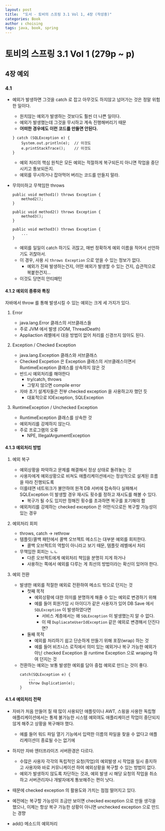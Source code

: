```yaml
---
layout: post
title:  "도서 - 토비의 스프링 3.1 Vol 1, 4장 (작성중)"
categories: Book
author : choising
tags: java, book, spring
---
```


# 토비의 스프링 3.1 Vol 1 (279p ~ p)

## 4장 예외

### 4.1

- 예외가 발생하면 그것을 catch 로 잡고 아무것도 하지않고 넘어가는 것은 정말 위험한 일이다.
    - 원치않는 예외가 발생하는 것보다도 훨씬 더 나쁜 일이다.
    - 예외가 발생했는데 그것을 무시하고 계속 진행해버리기 때문
    - **어떠한 경우에도 이런 코드를 만들면 안된다.**
    ```
    } catch (SQLException e) {
        System.out.println(e);  // 이것도
        e.printStackTrace();    // 이것도
    }
    ```
    - 예외 처리의 핵심 원칙은 모든 예외는 적절하게 복구되든지 아니면 작업을 중단시키고 통보되든지.
    - 예외를 무시하거나 잡아먹어 버리는 코드를 만들지 말라.

- 무의미하고 무책임한 throws
    ```
    public void method1() throws Exception {
        method2();
    }

    public void method2() throws Exception {
        method3();
    }

    public void method3() throws Exception {
        ...
    }
    ```
    - 예외를 일일이 catch 하기도 귀찮고, 매번 정확하게 예외 이름을 적어서 선언하기도 귀찮아서.
    - 이 경우, 사용 시 `throws Exception` 으로 얻을 수 있는 정보가 없다.
        - 예외가 진짜 발생하는건지, 어떤 예외가 발생할 수 있는 건지, 습관적으로 복붙한건지...
    - 이것도 당연히 안티패턴

#### 4.1.2 예외의 종류와 특징

자바에서 throw 를 통해 발생시킬 수 있는 예외는 크게 세 가지가 있다.

1. Error
    - java.lang.Error 클래스의 서브클래스들
    - 주로 JVM 에서 발생 (OOM, ThreadDeath)
    - Appliaction 레벨에서 대응 방법이 없어 처리를 신경쓰지 않아도 된다.

2. Exception / Checked Exception
    - java.lang.Exception 클래스와 서브클래스
    - Checked Excpetion 은 Exception 클래스의 서브클래스이면서 RuntimeException 클래스를 상속하지 않은 것
    - 반드시 예외처리를 해야한다
        - try/catch, throws
        - 그렇지 않으면 compile error
    - 자바 초기 설계자들은 전부 checked exception 을 사용하고자 했던 듯
        - 대표적으로 IOException, SQLException

3. RuntimeException / Unchecked Exception
    - RuntimeException 클래스를 상속한 것
    - 예외처리를 강제하지 않는다.
    - 주로 프로그램의 오류
        - NPE, IllegalArgumentException

#### 4.1.3 예외처리 방법

1. 예외 복구
    - 예외상황을 파악하고 문제를 해결해서 정상 상태로 돌려놓는 것
    - 사용자에게 예외상황으로 비쳐도 애플리케이션에서는 정상적으로 설계된 흐름을 따라 진행되도록
    - 이를테면 네트워크가 불안하여 원격 DB 서버에 접속하다 실패해서 SQLException 이 발생할 경우 재시도 횟수를 정하고 재시도를 해볼 수 있다.
        - 복구가 될 수도 있지만 정해진 횟수를 초과하면 복구를 포기해야 함
    - 예외처리를 강제하는 checked exception 은 어떤식으로든 복구할 가능성이 있는 경우

2. 예외처리 회피
    - throws, catch -> rethrow
    - 템플릿/콜백 패턴에서 콜백 오브젝트 메소드는 대부분 예외를 회피한다.
        - 콜백 오브젝트의 역할이 아니라고 보기 때문, 템플릿 레벨에서 처리
    - 무책임한 회피는 ㄴㄴ
        - 다른 오브젝트에게 예외처리 책임을 분명히 지게 하거나
        - 사용하는 쪽에서 예외를 다루는 게 최선의 방법이라는 확신이 있어야 한다.
    
3. 예외 전환
    - 발생한 예외를 적절한 예외로 전환하여 메소드 밖으로 던지는 것
        - 첫째 목적
            - 예외상황에 대한 의미를 분명하게 해줄 수 있는 예외로 변경하기 위해
            - 예를 들어 회원가입 시 아이디가 같은 사용자가 있어 DB Save 에서 `SQLException` 이 발생하였다면
                - 서비스 계층에서는 왜 `SQLException` 이 발생했는지 알 수 없다.
                - 이 때 `DupliacateUserIdException` 같은 예외로 변경해서 던진다면?
        - 둘째 목적
            - 예외를 처리하기 쉽고 단순하게 만들기 위해 포장(wrap) 하는 것
            - 예를 들어 비즈니스 로직에서 의미 있는 예외거나 복구 가능한 예외가 아닌 checked Exception 을 runtime Exception 으로 wraping 하여 던지는 것
    - 전환하는 예외는 보통 발생한 예외를 담아 중첩 예외로 만드는 것이 좋다.
        ```
        catch(SQLException e) {
            ...
            throw Duplication(e);
        }
        ```

#### 4.1.4 예외처리 전략

- 자바가 처음 만들어 질 때 많이 사용되던 애플릿이나 AWT, 스윙을 사용한 독립형 애플리케이션에서는 통제 불가능한 시스템 예외여도 애플리케이션 작업이 중단되지 않게 해주고 상황을 복구해야 했다.
    - 예를 들어 워드 파일 열기 기능에서 입력한 이름의 파일을 찾을 수 없다고 애플리케이션이 종료될 수는 없기에

- 하지만 자바 엔터프라이즈 서버환경은 다르다.
    - 수많은 사용자 각각의 독립적인 요청(작업)의 예외발생 시 작업을 일시 중지하고 사용자와 바로 커뮤니케이션 하여 예외상황을 복구할 수 있는 방법이 없다.
    - 예외가 발생하지 않도록 차단하는 것과, 예외 발생 시 해당 요청의 작업을 취소하고 서버관리자나 개발자에게 통보해주는 편이 낫다.

- 때문에 checked exception 의 활용도와 가치는 점점 떨어지고 있다.
- 예전에는 복구할 가능성이 조금만 보이면 checked exception 으로 만들 생각을 했으나, 이제는 항상 복구 가능한 상황이 아니면 unchecked exception 으로 만드는 경향

- add() 메소드의 예외처리





